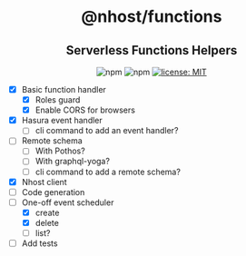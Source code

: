 <h1 align="center">@nhost/functions</h1>
<h2 align="center">Serverless Functions Helpers</h2>

<p align="center">
  <img alt="npm" src="https://img.shields.io/npm/v/@nhost/functions">
  <img alt="npm" src="https://img.shields.io/npm/dm/@nhost/functions">
  <a href="LICENSE">
    <img src="https://img.shields.io/badge/license-MIT-yellow.svg" alt="license: MIT" />
  </a>
</p>

- [x] Basic function handler
  - [x] Roles guard
  - [x] Enable CORS for browsers
- [x] Hasura event handler
  - [ ] cli command to add an event handler?
- [ ] Remote schema
  - [ ] With Pothos?
  - [ ] With graphql-yoga?
  - [ ] cli command to add a remote schema?
- [x] Nhost client
- [ ] Code generation
- [ ] One-off event scheduler
  - [x] create
  - [x] delete
  - [ ] list?
- [ ] Add tests
